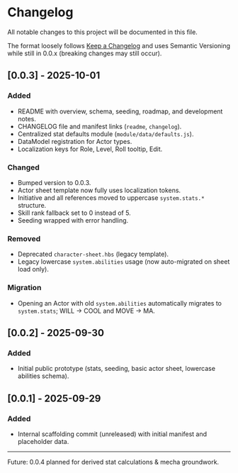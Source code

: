 # Changelog
All notable changes to this project will be documented in this file.

The format loosely follows [Keep a Changelog](https://keepachangelog.com/en/1.0.0/) and uses Semantic Versioning while still in 0.0.x (breaking changes may still occur).

## [0.0.3] - 2025-10-01
### Added
- README with overview, schema, seeding, roadmap, and development notes.
- CHANGELOG file and manifest links (`readme`, `changelog`).
- Centralized stat defaults module (`module/data/defaults.js`).
- DataModel registration for Actor types.
- Localization keys for Role, Level, Roll tooltip, Edit.

### Changed
- Bumped version to 0.0.3.
- Actor sheet template now fully uses localization tokens.
- Initiative and all references moved to uppercase `system.stats.*` structure.
- Skill rank fallback set to 0 instead of 5.
- Seeding wrapped with error handling.

### Removed
- Deprecated `character-sheet.hbs` (legacy template).
- Legacy lowercase `system.abilities` usage (now auto-migrated on sheet load only).

### Migration
- Opening an Actor with old `system.abilities` automatically migrates to `system.stats`; WILL -> COOL and MOVE -> MA.

## [0.0.2] - 2025-09-30
### Added
- Initial public prototype (stats, seeding, basic actor sheet, lowercase abilities schema).

## [0.0.1] - 2025-09-29
### Added
- Internal scaffolding commit (unreleased) with initial manifest and placeholder data.

---
Future: 0.0.4 planned for derived stat calculations & mecha groundwork.
